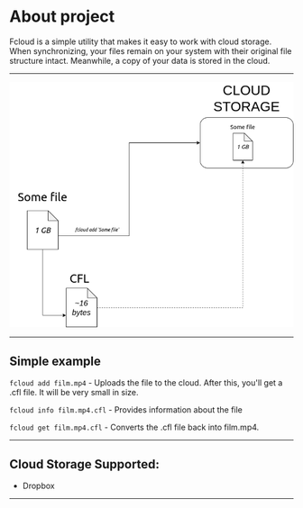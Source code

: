 # About project

Fcloud is a simple utility that makes it easy to work with cloud storage. When synchronizing, your files remain on your system with their original file structure intact. Meanwhile, a copy of your data is stored in the cloud.

***
![](img/fcloud.png)
***
## Simple example
  `fcloud add film.mp4` - Uploads the file to the cloud. After this, you'll get a .cfl file. It will be very small in size.

  `fcloud info film.mp4.cfl` - Provides information about the file

  `fcloud get film.mp4.cfl` -  Converts the .cfl file back into film.mp4.

---

## Cloud Storage Supported:

* Dropbox

---